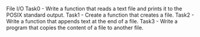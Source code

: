 File I/O
Task0 - Write a function that reads a text file and prints it to the POSIX standard output.
Task1 - Create a function that creates a file.
Task2 - Write a function that appends text at the end of a file.
Task3 - Write a program that copies the content of a file to another file.
